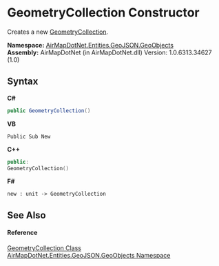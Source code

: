 # GeometryCollection Constructor 
 

Creates a new <a href="T_AirMapDotNet_Entities_GeoJSON_GeoObjects_GeometryCollection">GeometryCollection</a>.

**Namespace:**&nbsp;<a href="N_AirMapDotNet_Entities_GeoJSON_GeoObjects">AirMapDotNet.Entities.GeoJSON.GeoObjects</a><br />**Assembly:**&nbsp;AirMapDotNet (in AirMapDotNet.dll) Version: 1.0.6313.34627 (1.0)

## Syntax

**C#**<br />
``` C#
public GeometryCollection()
```

**VB**<br />
``` VB
Public Sub New
```

**C++**<br />
``` C++
public:
GeometryCollection()
```

**F#**<br />
``` F#
new : unit -> GeometryCollection
```


## See Also


#### Reference
<a href="T_AirMapDotNet_Entities_GeoJSON_GeoObjects_GeometryCollection">GeometryCollection Class</a><br /><a href="N_AirMapDotNet_Entities_GeoJSON_GeoObjects">AirMapDotNet.Entities.GeoJSON.GeoObjects Namespace</a><br />